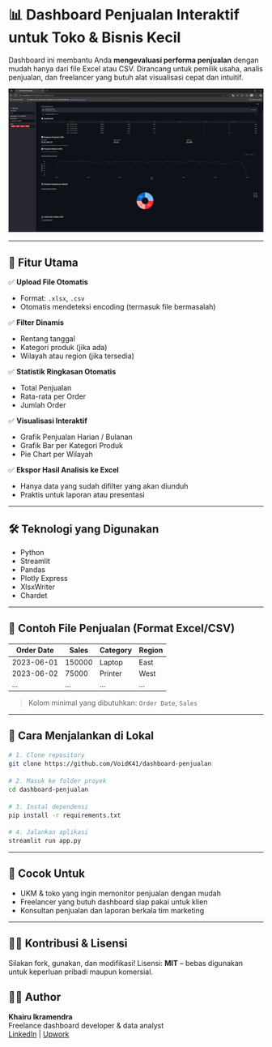# 📊 Dashboard Penjualan Interaktif untuk Toko & Bisnis Kecil

Dashboard ini membantu Anda **mengevaluasi performa penjualan** dengan mudah hanya dari file Excel atau CSV. Dirancang untuk pemilik usaha, analis penjualan, dan freelancer yang butuh alat visualisasi cepat dan intuitif.

![Tampilan Dashboard](screenshot/screenshot_dashboard.png)

---

## 🎯 Fitur Utama

✅ **Upload File Otomatis**

- Format: `.xlsx`, `.csv`
- Otomatis mendeteksi encoding (termasuk file bermasalah)

✅ **Filter Dinamis**

- Rentang tanggal
- Kategori produk (jika ada)
- Wilayah atau region (jika tersedia)

✅ **Statistik Ringkasan Otomatis**

- Total Penjualan
- Rata-rata per Order
- Jumlah Order

✅ **Visualisasi Interaktif**

- Grafik Penjualan Harian / Bulanan
- Grafik Bar per Kategori Produk
- Pie Chart per Wilayah

✅ **Ekspor Hasil Analisis ke Excel**

- Hanya data yang sudah difilter yang akan diunduh
- Praktis untuk laporan atau presentasi

---

## 🛠️ Teknologi yang Digunakan

- Python
- Streamlit
- Pandas
- Plotly Express
- XlsxWriter
- Chardet

---

## 📁 Contoh File Penjualan (Format Excel/CSV)

| Order Date | Sales  | Category | Region |
| ---------- | ------ | -------- | ------ |
| 2023-06-01 | 150000 | Laptop   | East   |
| 2023-06-02 | 75000  | Printer  | West   |
| ...        | ...    | ...      | ...    |

> Kolom minimal yang dibutuhkan: `Order Date`, `Sales`

---

## 🚀 Cara Menjalankan di Lokal

```bash
# 1. Clone repository
git clone https://github.com/VoidK41/dashboard-penjualan

# 2. Masuk ke folder proyek
cd dashboard-penjualan

# 3. Instal dependensi
pip install -r requirements.txt

# 4. Jalankan aplikasi
streamlit run app.py
```

---



## 💼 Cocok Untuk

- UKM & toko yang ingin memonitor penjualan dengan mudah
- Freelancer yang butuh dashboard siap pakai untuk klien
- Konsultan penjualan dan laporan berkala tim marketing

---

## 🧑‍💻 Kontribusi & Lisensi

Silakan fork, gunakan, dan modifikasi!
Lisensi: **MIT** – bebas digunakan untuk keperluan pribadi maupun komersial.


## 👨‍💻 Author

**Khairu Ikramendra**  
Freelance dashboard developer & data analyst  
[LinkedIn](https://www.linkedin.com/in/khairuikramendra/) | [Upwork](https://www.upwork.com/freelancers/~017002e8546494c6e9)
